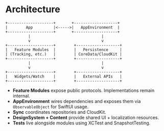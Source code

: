 # Architecture

```
+--------------------+       +-------------------+
|        App         |<----->|   AppEnvironment  |
+--------------------+       +-------------------+
          |                               |
          v                               v
+--------------------+        +-------------------+
|   Feature Modules  |        |   Persistence     |
| (Tracking, etc.)   |        | CoreData/CloudKit |
+--------------------+        +-------------------+
          |                               |
          v                               v
+--------------------+        +-------------------+
|   Widgets/Watch    |        |   External APIs   |
+--------------------+        +-------------------+
```

- **Feature Modules** expose public protocols. Implementations remain internal.
- **AppEnvironment** wires dependencies and exposes them via `ObservableObject` for SwiftUI usage.
- **Sync** coordinates repositories and CloudKit.
- **DesignSystem + Content** provide shared UI + localization resources.
- **Tests** live alongside modules using XCTest and SnapshotTesting.
